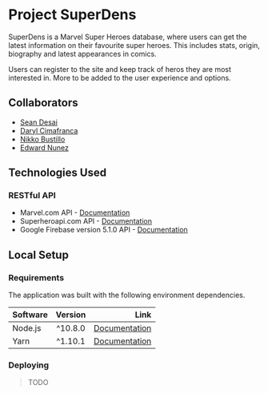 # Project SuperDens

SuperDens is a Marvel Super Heroes database, where users can get the latest information on their favourite super heroes. This includes stats, origin, biography and latest appearances in comics.

Users can register to the site and keep track of heros they are most interested in. More to be added to the user experience and options.

## Collaborators
* [Sean Desai](https://github.com/cdesai516)
* [Daryl Cimafranca](https://github.com/cimafrancad45)
* [Nikko Bustillo](https://github.com/NikkoMB)
* [Edward Nunez](https://github.com/dotRollen)

## Technologies Used
### RESTful API
* Marvel.com API - [Documentation](https://developer.marvel.com/)
* Superheroapi.com API - [Documentation](http://superheroapi.com/)
* Google Firebase version 5.1.0 API - [Documentation](https://firebase.google.com/docs/)

## Local Setup
### Requirements
The application was built with the following environment dependencies.

| Software        | Version           | Link  |
| ------------- |:-------------:| -----:|
| Node.js | ^10.8.0 | [Documentation](https://nodejs.org/dist/latest-v10.x/docs/api/) |
| Yarn | ^1.10.1 | [Documentation](https://yarnpkg.com/en/docs/usage) |

### Deploying
> TODO




